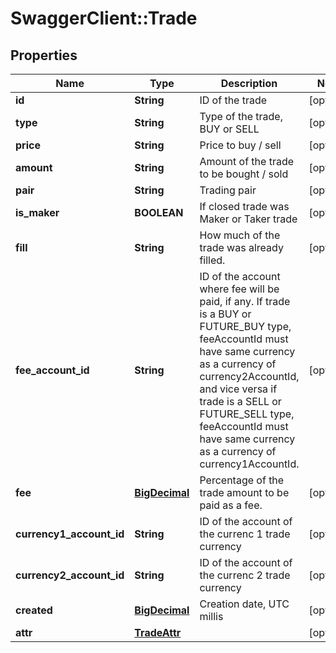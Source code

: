 # SwaggerClient::Trade

## Properties
Name | Type | Description | Notes
------------ | ------------- | ------------- | -------------
**id** | **String** | ID of the trade | [optional] 
**type** | **String** | Type of the trade, BUY or SELL | [optional] 
**price** | **String** | Price to buy / sell | [optional] 
**amount** | **String** | Amount of the trade to be bought / sold | [optional] 
**pair** | **String** | Trading pair | [optional] 
**is_maker** | **BOOLEAN** | If closed trade was Maker or Taker trade | [optional] 
**fill** | **String** | How much of the trade was already filled. | [optional] 
**fee_account_id** | **String** | ID of the account where fee will be paid, if any. If trade is a BUY or FUTURE_BUY type, feeAccountId must have same currency as a currency of currency2AccountId, and vice versa if trade is a SELL or FUTURE_SELL type, feeAccountId must have same currency as a currency of currency1AccountId. | [optional] 
**fee** | [**BigDecimal**](BigDecimal.md) | Percentage of the trade amount to be paid as a fee. | [optional] 
**currency1_account_id** | **String** | ID of the account of the currenc 1 trade currency | [optional] 
**currency2_account_id** | **String** | ID of the account of the currenc 2 trade currency | [optional] 
**created** | [**BigDecimal**](BigDecimal.md) | Creation date, UTC millis | [optional] 
**attr** | [**TradeAttr**](TradeAttr.md) |  | [optional] 

